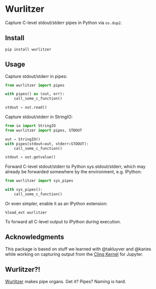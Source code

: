 # Wurlitzer

Capture C-level stdout/stderr pipes in Python via `os.dup2`.

## Install

    pip install wurlitzer

## Usage

Capture stdout/stderr in pipes:

```python
from wurlitzer import pipes

with pipes() as (out, err):
    call_some_c_function()

stdout = out.read()
```

Capture stdout/stderr in StringIO:

```python
from io import StringIO
from wurlitzer import pipes, STDOUT

out = StringIO()
with pipes(stdout=out, stderr=STDOUT):
    call_some_c_function()

stdout = out.getvalue()
```

Forward C-level stdout/stderr to Python sys.stdout/stderr,
which may already be forwarded somewhere by the environment, e.g. IPython:

```python
from wurlitzer import sys_pipes

with sys_pipes():
    call_some_c_function()
```

Or even simpler, enable it as an IPython extension:

```
%load_ext wurlitzer
```

To forward all C-level output to IPython during execution.

## Acknowledgments

This package is based on stuff we learned with @takluyver and @karies while working on capturing output from the [Cling Kernel](https://github.com/root-mirror/cling/tree/master/tools/Jupyter/kernel) for Jupyter.

## Wurlitzer?!

[Wurlitzer](https://en.wikipedia.org/wiki/Wurlitzer) makes pipe organs. Get it? Pipes? Naming is hard.
